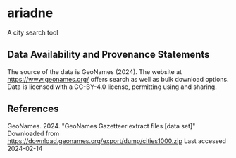 # ariadne
A city search tool

## Data Availability and Provenance Statements
The source of the data is GeoNames (2024). The website at https://www.geonames.org/ offers search as well as bulk download options. Data is licensed with a CC-BY-4.0 license, permitting using and sharing.

## References
GeoNames. 2024. "GeoNames Gazetteer extract files [data set]" Downloaded from https://download.geonames.org/export/dump/cities1000.zip Last accessed 2024-02-14

